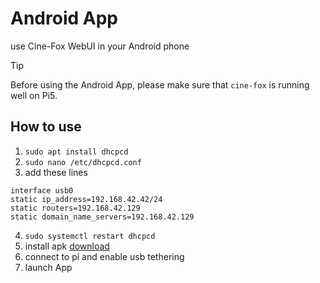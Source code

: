 # Android App
use Cine-Fox WebUI in your Android phone

> [!TIP]
> Before using the Android App, please make sure that `cine-fox` is running well on Pi5.

## How to use
1. `sudo apt install dhcpcd`
2. `sudo nano /etc/dhcpcd.conf`
3. add these lines
```
interface usb0
static ip_address=192.168.42.42/24
static routers=192.168.42.129
static domain_name_servers=192.168.42.129
```
4. `sudo systemctl restart dhcpcd`
5. install apk [download](https://github.com/Cine-Fox/cine-fox.github.io/raw/main/docs/public/app-debug.apk)
6. connect to pi and enable usb tethering
7. launch App
